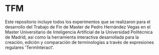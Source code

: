 # TFM

Este repositorio incluye todos los experimentos que se realizaron para el desarrollo del Trabajo de Fin de Master de Pedro Hernández Vegas en el Master Universitario de Inteligencia Artificial de la Universidad Politécnica de Madrid, así como la herramienta interactiva desarrollada para la creación, edición y comparación de terminologías a través de expresiones regulares 'TermInteract'.
